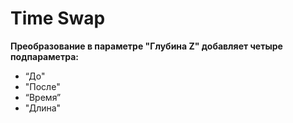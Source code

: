 # Time Swap

**Преобразование в параметре "Глубина Z" добавляет четыре подпараметра:**

* “До"
* "После"
* “Время”
* "Длина"

<figure><img src="https://lh7-us.googleusercontent.com/iwhPcpXMQDA3bp9mx4vpH1Wh4SZZAe8UmpmY8HxzAGMO5LBQffzc2YhzH9v4Lo8WZ4J_GabuA7Qx4Zg5P0VNadyjiLPAbeXykwuIVeH8fYjb0DVc8vgXzPL5ZR9Fl7ZPu_xEpYaaSLyKwdddXZioQs4" alt=""><figcaption></figcaption></figure>
